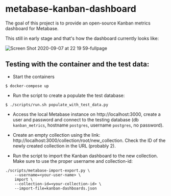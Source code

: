 metabase-kanban-dashboard
=========================

The goal of this project is to provide an open-source Kanban metrics dashboard for Metabase.

This still in early stage and that's how the dashboard currently looks like:

![Screen Shot 2020-09-07 at 22 19 59-fullpage](https://user-images.githubusercontent.com/33388/92423867-fbac2380-f158-11ea-9e07-7b5c5d83a9db.png)

Testing with the container and the test data:
---------------------------------------------

* Start the containers
```
$ docker-compose up
```

* Run the script to create a populate the test database:
```
$ ./scripts/run.sh populate_with_test_data.py
```

* Access the local Metabase instance on http://localhost:3000, create a user and password and connect to the testing database (db `kanban_metrics`, hostname `postgres`, username `postgres`, no password).

* Create an empty collection using the link: http://localhost:3000/collection/root/new_collection. Check the ID of the newly created collection in the URL (probably 2).

* Run the script to import the Kanban dashboard to the new collection. Make sure to use the proper username and collection-id:
```
./scripts/metabase-import-export.py \
    --username=<your-user-name> \
    import \
    --collection-id=<your-collection-id> \
    --import-file=kanban-dashboards.json
```
